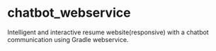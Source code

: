 # chatbot_webservice
Intelligent and interactive resume website(responsive) with a chatbot communication using Gradle webservice.
